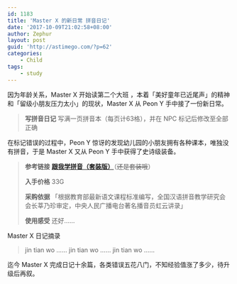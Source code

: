 ```yaml
---
id: 1183
title: 'Master X 的新日常 拼音日记'
date: '2017-10-09T21:02:58+08:00'
author: Zephur
layout: post
guid: 'http://astimego.com/?p=62'
categories:
    - Child
tags:
    - study
---
```


因为年龄关系，Master X 开始读第二个大班 ，本着「美好童年已近尾声」的精神和「留级小朋友压力太小」的现状，Master X 从 Peon Y 手中接了一份新日常。

> **写拼音日记** 写满一页拼音本（每页计63格），并在 NPC 标记后修改至全部正确

在标记错误的过程中，Peon Y 惊讶的发现幼儿园的小朋友拥有各种课本，唯独没有拼音，于是 Master X 又从 Peon Y 手中获得了史诗级装备。

<!-- more -->

> **参考链接** [**跟我学拼音（套装版）**](https://item.jd.com/12234140.html)（<del>还是套装哦</del>）
> 
> **入手价格** 33G
> 
> **采购依据** 「根据教育部最新语文课程标准编写，全国汉语拼音教学研究会会长莘乃珍审定，中央人民广播电台著名播音员虹云讲录」
> 
> **使用感受** 还好……

Master X 日记摘录

> jin tian wo …… jin tian wo …… jin tian wo ……

迄今 Master X 完成日记十余篇，各类错误五花八门，不知经验值涨了多少，待升级后再叙。
